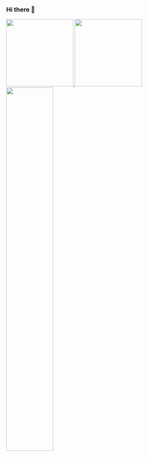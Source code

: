 ### Hi there 👋

<p align="left">
<a href="https://github.com/GtFoBAE05">
  <img height="180em" src="https://github-readme-stats-eight-theta.vercel.app/api?username=GtFoBAE05&show_icons=true&theme=algolia&include_all_commits=true&count_private=true"/>
  <img height="180em" src="https://github-readme-stats-eight-theta.vercel.app/api/top-langs/?username=GtFoBAE05&layout=compact&langs_count=8&theme=algolia"/>
  <a href="https://github.com/Giingu"><img width="50%" src="http://github-readme-streak-stats.herokuapp.com/?user=GtFoBAE05&theme=radical&date_format=M%20j%5B%2C%20Y%5D&ring=ff3068&fire=ff3068&sideNums=ff3068"></a>
</a>
</p>

<!--
**GtFoBAE05/GtFoBAE05** is a ✨ _special_ ✨ repository because its `README.md` (this file) appears on your GitHub profile.

Here are some ideas to get you started:

- 🔭 I’m currently working on ...
- 🌱 I’m currently learning ...
- 👯 I’m looking to collaborate on ...
- 🤔 I’m looking for help with ...
- 💬 Ask me about ...
- 📫 How to reach me: ...
- 😄 Pronouns: ...
- ⚡ Fun fact: ...
-->
